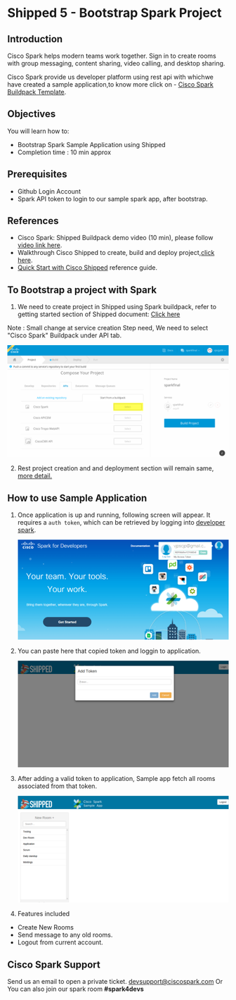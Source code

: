 # Shipped 5 - Bootstrap Spark Project

## Introduction 
Cisco Spark helps modern teams work together. Sign in to create rooms with group messaging, content sharing, video calling, and desktop sharing.

Cisco Spark provide us developer platform using rest api with whichwe have created a sample  application,to know more click on - <a href="https://github.com/CiscoCloud/shipped-buildpack-template-spark" target="_blank">Cisco Spark Buildpack Template</a>.

## Objectives
You will learn how to:
- Bootstrap Spark Sample Application using Shipped
- Completion time : 10 min approx

## Prerequisites

- Github Login Account
- Spark API token to login to our sample spark app, after bootstrap.

## References
- Cisco Spark: Shipped Buildpack demo video (10 min), please follow <a href="https://cisco.webex.com/cisco/ldr.php?RCID=98837d3fbf139ce537e8f11a660ccff0" target="_blank" >video link here</a>.
- Walkthrough Cisco Shipped to create, build and deploy project,<a href="http://shipped-cisco.com/shipped/api-docs/build/index.html#walkthroughs" target="_blank">click here</a>. 
- <a href="https://github.com/CiscoCloud/Shipped-Learning-Labs/blob/master/labs/shipped-quick-start/1.md" target="_blank">Quick Start with Cisco Shipped</a> reference guide. 

## To Bootstrap a project with Spark 

1. We need to create project in Shipped using Spark buildpack, refer to getting started section of Shipped document: <a href="http://shipped-cisco.com/shipped/api-docs/build/index.html#walkthroughs" target="_blank">Click here</a>

Note : Small change at service creation Step need, We need to select "Cisco Spark" Buildpack under API tab.

![](assets/add-spark-api.png)

2. Rest project creation and and deployment section will remain same, <a href="https://ciscoshipped.io/shipped/api-docs/build/index.html#5.-build-your-project" target="_blank">more detail.</a>

## How to use Sample Application

1. Once application is up and running, following screen will appear. It requires a <code>auth token</code>, which can be retrieved by logging into <a href="https://developer.ciscospark.com/" target="_blank">developer spark</a>.
    
    ![](assets/1_1.PNG)


2. You can paste here that copied token and loggin to application.

    ![](assets/1_2.png)
    
3. After adding a valid token to application, Sample app fetch all rooms associated from that token. 

    ![](assets/1_3.png)
    
4. Features included

-  Create New Rooms
-  Send message to any old rooms.
-  Logout from current account.


## Cisco Spark Support 
Send us an email to open a private ticket. <a href="mailto:devsupport@ciscospark.com">devsupport@ciscospark.com</a>
Or You can also join our spark room **#spark4devs**